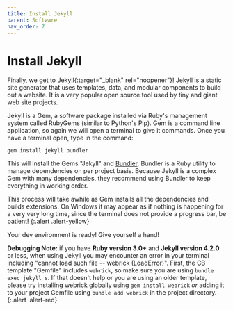 ```yaml
---
title: Install Jekyll
parent: Software
nav_order: 7
---
```


# Install Jekyll

Finally, we get to [Jekyll](https://jekyllrb.com/){:target="_blank" rel="noopener"}!
Jekyll is a static site generator that uses templates, data, and modular components to build out a website. 
It is a very popular open source tool used by tiny and giant web site projects. 

Jekyll is a Gem, a software package installed via Ruby's management system called RubyGems (similar to Python's Pip). 
Gem is a command line application, so again we will open a terminal to give it commands.
Once you have a terminal open, type in the command:

```
gem install jekyll bundler
```

This will install the Gems "Jekyll" and [Bundler](https://bundler.io/).
Bundler is a Ruby utility to manage dependencies on per project basis. 
Because Jekyll is a complex Gem with many dependencies, they recommend using Bundler to keep everything in working order. 

This process will take awhile as Gem installs all the dependencies and builds extensions. 
On Windows it may appear as if nothing is happening for a very very long time, since the terminal does not provide a progress bar, be patient!
{:.alert .alert-yellow}

Your dev environment is ready! Give yourself a hand!

**Debugging Note:** 
if you have **Ruby version 3.0+** and **Jekyll version 4.2.0** or less, when using Jekyll you may encounter an error in your terminal including "cannot load such file -- webrick (LoadError)".
First, the CB template "Gemfile" includes `webrick`, so make sure you are using `bundle exec jekyll s`.
If that doesn't help or you are using an older template, please try installing webrick globally using `gem install webrick` *or* adding it to your project Gemfile using `bundle add webrick` in the project directory.
{:.alert .alert-red}
